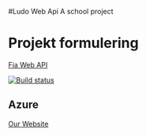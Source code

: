 #Ludo Web Api
A school project

# Projekt formulering
[Fia Web API](https://pgbfdh18.github.io/webbutveckling-backend/project2.html)

[![Build status](https://dev.azure.com/Ludo-Get-Too/Ludo%20Get%20Too/_apis/build/status/Ludo%20Get%20Too-ASP.NET%20Core-CI)](https://dev.azure.com/Ludo-Get-Too/Ludo%20Get%20Too/_build/latest?definitionId=1)

## Azure
[Our Website](https://ludogame.azurewebsites.net)
